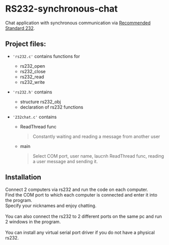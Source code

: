 # RS232-synchronous-chat
Chat application with synchronous communication via [Recommended Standard 232](https://en.wikipedia.org/wiki/RS-232).

## Project files:
- <code>'rs232.c'</code> contains functions for
	- rs232_open
	- rs232_close
	- rs232_read
	- rs232_write 

- <code>'rs232.h'</code> contains
	- structure rs232_obj
	- declaration of rs232 functions

- <code>'232chat.c'</code> contains
	- ReadThread func 
		> Constantly waiting and reading a message from another user 
  	- main
  	 	> Select COM port, user name, laucnh ReadThread func, reading a user message and sending it.

## Installation
Connect 2 computers via rs232 and run the code on each computer.
<br>Find the COM port to which each computer is connected and enter it into the program.
<br>Specify your nicknames and enjoy chatting.
<br>
<br>You can also connect the rs232 to 2 different ports on the same pc and run 2 windows in the program.
<br>
<br>You can install any virtual serial port driver if you do not have a physical rs232.
